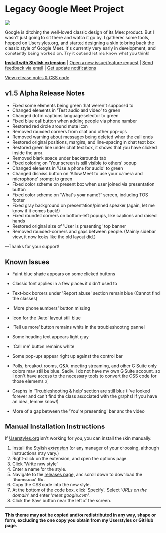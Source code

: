 # Legacy Google Meet Project

<img src="https://i.ibb.co/VQ9VY26/old-google-meet-colors.png"/>

Google is ditching the well-loved classic design of its Meet product. But I wasn't just going to sit there and watch it go by. I gathered some tools, hopped on Userstyles.org, and started designing a skin to bring back the classic style of Google Meet. It's currently very early in development, and constantly being worked on. Try it out and let me know what you think!

**[Install with Stylish extension](https://userstyles.org/styles/205419)** | [Open a new issue/feature request](https://github.com/Tech-How/Legacy-Google-Meet/issues/new/choose) | [Send feedback via email](mailto:tech_how_youtuber_55@yahoo.com?subject=Old%20Google%20Meet%20Feedback) | [Get update notifications](https://forms.gle/xRP86G4FBPVX3quq5)

[View release notes & CSS code](https://github.com/Tech-How/Legacy-Google-Meet/releases)

## v1.5 Alpha Release Notes
- Fixed some elements being green that weren't supposed to
- Changed elements in 'Test audio and video' to green
- Changed dot in captions language selector to green
- Fixed blue call button when adding people via phone number
- Restored red circle around mute icon
- Removed rounded corners from chat and other pop-ups
- Removed warning about messages being deleted when the call ends
- Restored original positions, margins, and line-spacing in chat text box
- Restored green line under chat text box, it shows that you have clicked inside the area.
- Removed blank space under backgrounds tab
- Fixed coloring on 'Your screen is still visible to others' popup
- Changed elements in 'Use a phone for audio' to green
- Changed dismiss button on 'Allow Meet to use your camera and microphone' prompt to green
- Fixed color scheme on present box when user joined via presentation button
- Fixed color scheme on 'What's your name?' screen, including TOS footer
- Fixed gray background on presentation/pinned speaker (again, let me know if it comes back!)
- Fixed rounded corners on bottom-left popups, like captions and raised hands
- Restored original size of 'User is presenting' top banner
- Removed rounded-corners and gaps between people. (Mainly sidebar view, it now looks like the old layout did.)

--Thanks for your support!


## Known Issues
- Faint blue shade appears on some clicked buttons

- Classic font applies in a few places it didn't used to

- Text-box borders under 'Report abuse' section remain blue (Cannot find the classes)

- 'More phone numbers' button missing

- Icon for the 'Auto' layout still blue

- 'Tell us more' button remains white in the troubleshooting pannel

- Some heading text appears light gray

- 'Call me' button remains white

- Some pop-ups appear right up against the control bar

- Polls, breakout rooms, Q&A, meeting streaming, and other G Suite only colors may still be blue. Sadly, I do not have my own G Suite account, so I don't have access to the necessary tools to convert the CSS code for those elements :(

- Graphs in 'Troubleshooting & help' section are still blue (I've looked forever and can't find the class associated with the graphs! If you have an idea, lemme know!)

- More of a gap between the 'You're presenting' bar and the video


## Manual Installation Instructions
If [Userstyles.org](https://userstyles.org) isn't working for you, you can install the skin manually.

1. Install the Stylish *[extension](https://chrome.google.com/webstore/detail/stylish-custom-themes-for/fjnbnpbmkenffdnngjfgmeleoegfcffe)* (or any manager of your choosing, although instructions may vary.)
2. Right-click on the extension, and open the options page.
3. Click 'Write new style'
4. Enter a name for the style.
5. Navigate to the [releases page,](https://github.com/Tech-How/Legacy-Google-Meet/releases) and scroll down to download the 'theme.css' file.
6. Copy the CSS code into the new style.
7. At the bottom of the code box, click 'Specify'. Select *'URLs on the domain'* and enter *'meet.google.com'.*
8. Click the Save button near the left of the screen.

---
**This theme may not be copied and/or redistributed in any way, shape or form, excluding the one copy you obtain from my Userstyles or GitHub page.**
